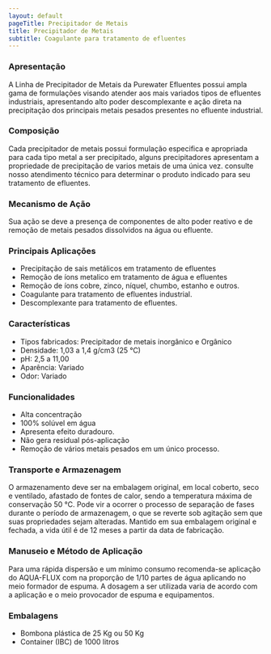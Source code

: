 ```yaml
---
layout: default
pageTitle: Precipitador de Metais
title: Precipitador de Metais
subtitle: Coagulante para tratamento de efluentes
---
```


### Apresentação

A Linha de Precipitador de Metais da Purewater Efluentes possui ampla gama de formulações visando atender aos mais variados tipos de efluentes industriais, apresentando alto poder descomplexante e ação direta na precipitação dos principais metais pesados presentes no efluente industrial.

### Composição

Cada precipitador de metais possui formulação especifica e apropriada para cada tipo metal a ser precipitado, alguns precipitadores apresentam a propriedade de precipitação de varios metais de uma única vez.
consulte nosso atendimento técnico para determinar o produto indicado para seu tratamento de efluentes.

### Mecanismo de Ação
Sua ação se deve a presença de componentes de alto poder reativo e de remoção de metais pesados dissolvidos na água ou efluente.

### Principais Aplicações

- Precipitação de sais metálicos em tratamento de efluentes
- Remoção de íons metalico em tratamento de água e efluentes
- Remoção de íons cobre, zinco, níquel, chumbo, estanho e outros.
- Coagulante para tratamento de efluentes industrial.
- Descomplexante para tratamento de efluentes.

### Características

- Tipos fabricados: Precipitador de metais inorgânico e Orgânico
- Densidade: 1,03 a 1,4 g/cm3 (25 °C)
- pH: 2,5 a 11,00
- Aparência: Variado
- Odor: Variado

### Funcionalidades

- Alta concentração
- 100% solúvel em água
- Apresenta efeito duradouro.
- Não gera residual pós-aplicação
- Remoção de vários metais pesados em um único processo.

### Transporte e Armazenagem
O armazenamento deve ser na embalagem original, em local coberto, seco e ventilado, afastado    de fontes de calor, sendo a temperatura máxima de conservação 50 °C. 
Pode vir a ocorrer o processo de separação de fases durante o período de armazenagem, o que se reverte sob agitação sem que suas propriedades sejam alteradas. 
Mantido em sua embalagem original e fechada, a vida útil é de 12 meses a partir da data de  fabricação.

### Manuseio e Método de Aplicação
Para uma rápida dispersão e um mínimo consumo recomenda-se aplicação do AQUA-FLUX com  na proporção de 1/10 partes de água aplicando no meio formador de espuma. A dosagem a ser utilizada varia de acordo com a aplicação e o meio provocador de espuma e equipamentos.

### Embalagens

- Bombona plástica de 25 Kg ou 50 Kg
- Container (IBC) de 1000 litros


